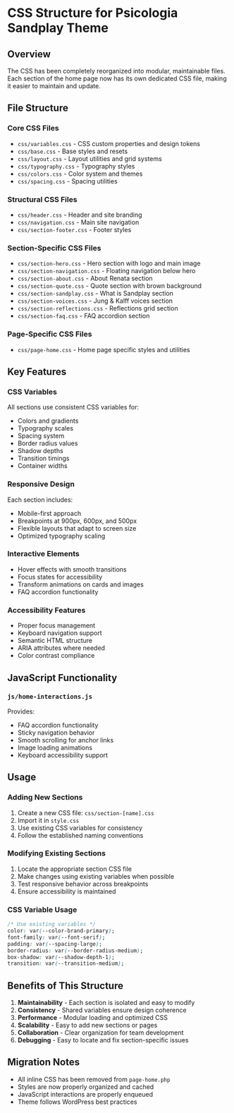 # CSS Structure for Psicologia Sandplay Theme

## Overview
The CSS has been completely reorganized into modular, maintainable files. Each section of the home page now has its own dedicated CSS file, making it easier to maintain and update.

## File Structure

### Core CSS Files
- `css/variables.css` - CSS custom properties and design tokens
- `css/base.css` - Base styles and resets
- `css/layout.css` - Layout utilities and grid systems
- `css/typography.css` - Typography styles
- `css/colors.css` - Color system and themes
- `css/spacing.css` - Spacing utilities

### Structural CSS Files
- `css/header.css` - Header and site branding
- `css/navigation.css` - Main site navigation
- `css/section-footer.css` - Footer styles

### Section-Specific CSS Files
- `css/section-hero.css` - Hero section with logo and main image
- `css/section-navigation.css` - Floating navigation below hero
- `css/section-about.css` - About Renata section
- `css/section-quote.css` - Quote section with brown background
- `css/section-sandplay.css` - What is Sandplay section
- `css/section-voices.css` - Jung & Kalff voices section
- `css/section-reflections.css` - Reflections grid section
- `css/section-faq.css` - FAQ accordion section

### Page-Specific CSS Files
- `css/page-home.css` - Home page specific styles and utilities

## Key Features

### CSS Variables
All sections use consistent CSS variables for:
- Colors and gradients
- Typography scales
- Spacing system
- Border radius values
- Shadow depths
- Transition timings
- Container widths

### Responsive Design
Each section includes:
- Mobile-first approach
- Breakpoints at 900px, 600px, and 500px
- Flexible layouts that adapt to screen size
- Optimized typography scaling

### Interactive Elements
- Hover effects with smooth transitions
- Focus states for accessibility
- Transform animations on cards and images
- FAQ accordion functionality

### Accessibility Features
- Proper focus management
- Keyboard navigation support
- Semantic HTML structure
- ARIA attributes where needed
- Color contrast compliance

## JavaScript Functionality

### `js/home-interactions.js`
Provides:
- FAQ accordion functionality
- Sticky navigation behavior
- Smooth scrolling for anchor links
- Image loading animations
- Keyboard accessibility support

## Usage

### Adding New Sections
1. Create a new CSS file: `css/section-[name].css`
2. Import it in `style.css`
3. Use existing CSS variables for consistency
4. Follow the established naming conventions

### Modifying Existing Sections
1. Locate the appropriate section CSS file
2. Make changes using existing variables when possible
3. Test responsive behavior across breakpoints
4. Ensure accessibility is maintained

### CSS Variable Usage
```css
/* Use existing variables */
color: var(--color-brand-primary);
font-family: var(--font-serif);
padding: var(--spacing-large);
border-radius: var(--border-radius-medium);
box-shadow: var(--shadow-depth-1);
transition: var(--transition-medium);
```

## Benefits of This Structure

1. **Maintainability** - Each section is isolated and easy to modify
2. **Consistency** - Shared variables ensure design coherence
3. **Performance** - Modular loading and optimized CSS
4. **Scalability** - Easy to add new sections or pages
5. **Collaboration** - Clear organization for team development
6. **Debugging** - Easy to locate and fix section-specific issues

## Migration Notes

- All inline CSS has been removed from `page-home.php`
- Styles are now properly organized and cached
- JavaScript interactions are properly enqueued
- Theme follows WordPress best practices 